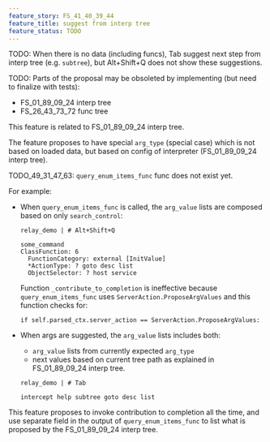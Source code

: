 ```yaml
---
feature_story: FS_41_40_39_44
feature_title: suggest from interp tree
feature_status: TODO
---
```


TODO: When there is no data (including funcs), Tab suggest next step from interp tree (e.g. `subtree`), but Alt+Shift+Q does not show these suggestions.

TODO: Parts of the proposal may be obsoleted by implementing (but need to finalize with tests):
*   FS_01_89_09_24 interp tree
*   FS_26_43_73_72 func tree

This feature is related to FS_01_89_09_24 interp tree.

The feature proposes to have special `arg_type` (special case) which is not based on loaded data,
but based on config of interpreter (FS_01_89_09_24 interp tree).

TODO_49_31_47_63: `query_enum_items_func` func does not exist yet.

For example:

*   When `query_enum_items_func` is called, the `arg_value` lists are composed based on only `search_control`:

    ```
    relay_demo | # Alt+Shift+Q
    ```
    
    ```
    some_command 
    ClassFunction: 6
      FunctionCategory: external [InitValue]
      *ActionType: ? goto desc list
      ObjectSelector: ? host service
    ```

    Function `_contribute_to_completion` is ineffective because `query_enum_items_func` uses
    `ServerAction.ProposeArgValues` and this function checks for:

    ```
    if self.parsed_ctx.server_action == ServerAction.ProposeArgValues:
    ```

*   When args are suggested, the `arg_value` lists includes both:

    *   `arg_value` lists from currently expected `arg_type`
    *   next values based on current tree path as explained in FS_01_89_09_24 interp tree.

    ```
    relay_demo | # Tab
    ```
    
    ```
    intercept help subtree goto desc list
    ```

This feature proposes to invoke contribution to completion all the time,
and use separate field in the output of `query_enum_items_func` to list what is proposed
by the FS_01_89_09_24 interp tree.
